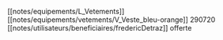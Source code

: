 [[notes/equipements/L_Vetements]] [[notes/equipements/vetements/V_Veste_bleu-orange]] 290720 [[notes/utilisateurs/beneficiaires/fredericDetraz]] offerte
